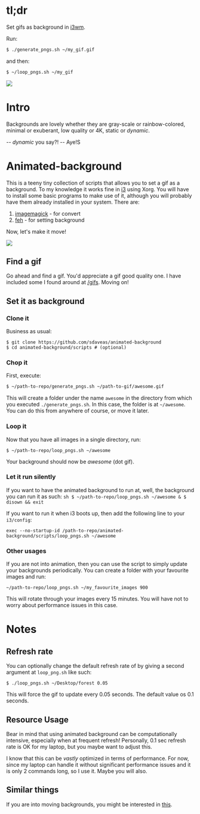 # tl;dr

Set gifs as background in [i3wm](https://wiki.archlinux.org/index.php/I3).

Run:
```sh
$ ./generate_pngs.sh ~/my_gif.gif
```
and then:
```sh
$ ~/loop_pngs.sh ~/my_gif
```

![](animated-background.gif)

# Intro

Backgrounds are lovely whether they are gray-scale or rainbow-colored, minimal
or exuberant, low quality or 4K, static or $dynamic$.

-- $dynamic$ you say?!
-- Aye!S

# Animated-background

This is a teeny tiny collection of scripts that allows you to set a gif as a
background. To my knowledge it works fine in
[i3](https://wiki.archlinux.org/index.php/I3) using Xorg. You will have to
install some basic programs to make use of it, although you will probably have
them already installed in your system. There are:

1. [imagemagick](https://imagemagick.org/index.php) - for convert
2. [feh](https://feh.finalrewind.org/) - for setting background

Now, let's make it move!

![](scott.gif)

## Find a gif

Go ahead and find a gif. You'd appreciate a gif good quality one. I have
included some I found around at
[/gifs](https://github.com/sdaveas/animated-background/tree/master/gifs).
Moving on!

## Set it as background

### Clone it

Business as usual:
```
$ git clone https://github.com/sdaveas/animated-background
$ cd animated-background/scripts # (optional)
```

### Chop it

First, execute:
```sh
$ ~/path-to-repo/generate_pngs.sh ~/path-to-gif/awesome.gif
```

This will create a folder under the name `awesome` in the directory from which
you executed `./generate_pngs.sh`. In this case, the folder is at `~/awesome`.
You can do this from anywhere of course, or move it later.

### Loop it

Now that you have all images in a single directory, run:
```
$ ~/path-to-repo/loop_pngs.sh ~/awesome
```
Your background should now be _awesome_ (dot gif).

### Let it run silently

If you want to have the animated background to run at, well, the background you
can run it as such: ```sh $ ~/path-to-repo/loop_pngs.sh ~/awesome & $ disown &&
exit ```

If you want to run it when i3 boots up, then add the following line to your `i3/config`:

```
exec --no-startup-id /path-to-repo/animated-background/scripts/loop_pngs.sh ~/awesome
```

### Other usages

If you are not into animation, then you can use the script to simply
update your backgrounds periodically. You can create a folder with your favourite images and run:

```
~/path-to-repo/loop_pngs.sh ~/my_favourite_images 900
```

This will rotate through your images every 15 minutes. You will have not to
worry about performance issues in this case.

# Notes

## Refresh rate

You can optionally change the default refresh rate of by giving a second
argument at `loop_png.sh` like such:

```
$ ./loop_pngs.sh ~/Desktop/forest 0.05
```
This will force the gif to update every 0.05 seconds. The default value os 0.1 seconds.

## Resource Usage

Bear in mind that using animated background can be computationally intensive,
especially when at frequent refresh! Personally, 0.1 sec refresh rate is OK for
my laptop, but you maybe want to adjust this.

I know that this can be _vastly_ optimized in terms of performance. For now,
since my laptop can handle it without significant performance issues and it is
only 2 commands long, so I use it. Maybe you will also.

## Similar things

If you are into moving backgrounds, you might be interested in
[this](https://www.reddit.com/r/linuxmasterrace/comments/84hhw5/animated_gif_as_wallpaper_i3_arch/).
